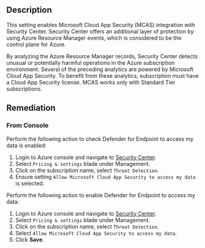 ## Description

This setting enables Microsoft Cloud App Security (MCAS) integration with Security Center. Security Center offers an additional layer of protection by using Azure Resource Manager events, which is considered to be the control plane for Azure.

By analyzing the Azure Resource Manager records, Security Center detects unusual or potentially harmful operations in the Azure subscription environment. Several of the preceding analytics are powered by Microsoft Cloud App Security. To benefit from these analytics, subscription must have a Cloud App Security license. MCAS works only with Standard Tier subscriptions.

## Remediation

### From Console

Perform the following action to check Defender for Endpoint to access my data is enabled:

1. Login to Azure console and navigate to [Security Center](https://portal.azure.com/#blade/Microsoft_Azure_Security/SecurityMenuBlade/0).
2. Select `Pricing & settings` blade under Management.
3. Click on the subscription name, select `Threat Detection`.
4. Ensure setting `Allow Microsoft Cloud App Security to access my data` is selected.

Perform the following action to enable Defender for Endpoint to access my data:

1. Login to Azure console and navigate to [Security Center](https://portal.azure.com/#blade/Microsoft_Azure_Security/SecurityMenuBlade/0).
2. Select `Pricing & settings` blade under Management.
3. Click on the subscription name, select `Threat Detection`.
4. Select `Allow Microsoft Cloud App Security to access my data`.
5. Click **Save**.